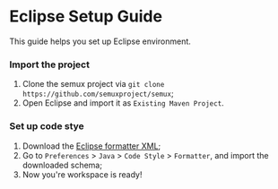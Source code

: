 # Eclipse Setup Guide

This guide helps you set up Eclipse environment.

### Import the project

1. Clone the semux project via `git clone https://github.com/semuxproject/semux`;
2. Open Eclipse and import it as `Existing Maven Project`.

### Set up code stye

1. Download the [Eclipse formatter XML](https://raw.githubusercontent.com/semuxproject/semux/master/misc/eclipse/formatter.xml);
2. Go to `Preferences` > `Java` > `Code Style` > `Formatter`, and import the downloaded schema;
3. Now you're workspace is ready!
